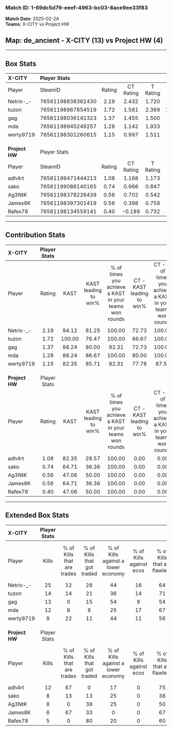 ### Match ID: 1-69dc5d79-eeef-4963-bc03-8ace9ee33f83  
**Match Date**: 2025-02-24  
**Teams**: X-CITY vs Project HW  

## **Map**: de_ancient - X-CITY (13) vs Project HW (4)  
---  

## Box Stats  

| **X-CITY**     | Player Stats      |        |           |          |        |       |       |         |        |      |     |
| :- | :- | :-: | :-: | :-: | :-: | :-: | :-: | :-: | :-: | :-: | :-: |
| Player         | SteamID           | Rating | CT Rating | T Rating |  KAST  |  ADR  | Kills | Assists | Deaths | K/D  | HS% |
| Netrix-_-      | 76561198838362430 |  2.19  |   2.432   |  1.720   | 94.12  | 128.1 |  25   |    2    |   8    | 3.13 | 72  |
| tuzon          | 76561198967854519 |  1.72  |   1.581   |  2.389   | 100.00 | 121.3 |  14   |   14    |   8    | 1.75 | 50  |
| gag            | 76561198036141323 |  1.37  |   1.455   |  1.500   | 88.24  | 77.3  |  13   |    7    |   9    | 1.44 | 76  |
| mda            | 76561198945249257 |  1.28  |   1.142   |  1.933   | 88.24  | 58.0  |  12   |    5    |   8    | 1.50 | 58  |
| werty9719      | 76561198301260615 |  1.15  |   0.997   |  1.511   | 82.35  | 56.6  |   9   |    6    |   6    | 1.50 | 22  |
|                |                   |        |           |          |        |       |       |         |        |      |     |
|                |                   |        |           |          |        |       |       |         |        |      |     |
|                |                   |        |           |          |        |       |       |         |        |      |     |
| **Project HW** | Player Stats      |        |           |          |        |       |       |         |        |      |     |
| Player         | SteamID           | Rating | CT Rating | T Rating |  KAST  |  ADR  | Kills | Assists | Deaths | K/D  | HS% |
| adh4rt         | 76561199471444213 |  1.08  |   1.168   |  1.173   | 82.35  | 80.5  |  12   |    3    |   15   | 0.80 | 58  |
| sako           | 76561199086140165 |  0.74  |   0.966   |  0.847   | 64.71  | 64.1  |   8   |    5    |   14   | 0.57 | 50  |
| Ag3NtK         | 76561198378226439 |  0.56  |   0.702   |  0.542   | 47.06  | 64.0  |   8   |    2    |   15   | 0.53 | 50  |
| James8K        | 76561198397301419 |  0.56  |   0.398   |  0.758   | 64.71  | 43.4  |   6   |    3    |   14   | 0.43 | 50  |
| Rafex78        | 76561198134559141 |  0.40  |  -0.189   |  0.732   | 47.06  | 55.9  |   5   |    5    |   15   | 0.33 | 40  |
---  

## Contribution Stats  

| **X-CITY**     | Player Stats |        |                      |                                                        |                           |                                                             |                          |                                                            |
| :- | :-: | :-: | :-: | :-: | :-: | :-: | :-: | :-: |
| Player         |    Rating    |  KAST  | KAST leading to win% | % of times you achieve a KAST in your teams won rounds | CT - KAST leading to win% | CT - % of times you achieve a KAST in your teams won rounds | T - KAST leading to win% | T - % of times you achieve a KAST in your teams won rounds |
| Netrix-_-      |     2.19     | 94.12  |        81.25         |                         100.00                         |           72.73           |                           100.00                            |          100.00          |                           100.00                           |
| tuzon          |     1.72     | 100.00 |        76.47         |                         100.00                         |           66.67           |                           100.00                            |          100.00          |                           100.00                           |
| gag            |     1.37     | 88.24  |        80.00         |                         92.31                          |           72.73           |                           100.00                            |          100.00          |                           80.00                            |
| mda            |     1.28     | 88.24  |        86.67         |                         100.00                         |           80.00           |                           100.00                            |          100.00          |                           100.00                           |
| werty9719      |     1.15     | 82.35  |        85.71         |                         92.31                          |           77.78           |                            87.50                            |          100.00          |                           100.00                           |
|                |              |        |                      |                                                        |                           |                                                             |                          |                                                            |
|                |              |        |                      |                                                        |                           |                                                             |                          |                                                            |
|                |              |        |                      |                                                        |                           |                                                             |                          |                                                            |
| **Project HW** | Player Stats |        |                      |                                                        |                           |                                                             |                          |                                                            |
| Player         |    Rating    |  KAST  | KAST leading to win% | % of times you achieve a KAST in your teams won rounds | CT - KAST leading to win% | CT - % of times you achieve a KAST in your teams won rounds | T - KAST leading to win% | T - % of times you achieve a KAST in your teams won rounds |
| adh4rt         |     1.08     | 82.35  |        28.57         |                         100.00                         |           0.00            |                            0.00                             |          40.00           |                           100.00                           |
| sako           |     0.74     | 64.71  |        36.36         |                         100.00                         |           0.00            |                            0.00                             |          57.14           |                           100.00                           |
| Ag3NtK         |     0.56     | 47.06  |        50.00         |                         100.00                         |           0.00            |                            0.00                             |          80.00           |                           100.00                           |
| James8K        |     0.56     | 64.71  |        36.36         |                         100.00                         |           0.00            |                            0.00                             |          44.44           |                           100.00                           |
| Rafex78        |     0.40     | 47.06  |        50.00         |                         100.00                         |           0.00            |                            0.00                             |          57.14           |                           100.00                           |
---  

## Extended Box Stats  

| **X-CITY**     | Player Stats |                            |                            |                                    |                         |                              |                                 |        |                             |                                     |                          |                               |                            |
| :- | :-: | :-: | :-: | :-: | :-: | :-: | :-: | :-: | :-: | :-: | :-: | :-: | :-: |
| Player         |    Kills     | % of Kills that are trades | % of Kills that got traded | % of Kills against a lower economy | % of Kills against ecos | % of Kills that are flawless | % of Kills that are close duels | Deaths | % of Deaths that get traded | % of Deaths against a lower economy | % of Deaths against ecos | % of Deaths that are flawless | % of Deaths that are close |
| Netrix-_-      |      25      |             12             |             28             |                 44                 |           16            |              64              |                4                |   8    |             13              |                 13                  |            13            |              75               |             0              |
| tuzon          |      14      |             14             |             21             |                 36                 |           14            |              71              |               21                |   8    |             38              |                 25                  |            13            |              50               |             13             |
| gag            |      13      |             0              |             15             |                 54                 |            8            |              54              |                0                |   9    |             33              |                 44                  |            11            |              56               |             0              |
| mda            |      12      |             8              |             8              |                 25                 |           17            |              67              |                0                |   8    |             38              |                 25                  |            0             |              63               |             25             |
| werty9719      |      9       |             22             |             11             |                 44                 |           11            |              56              |               11                |   6    |              0              |                 17                  |            0             |              50               |             17             |
|                |              |                            |                            |                                    |                         |                              |                                 |        |                             |                                     |                          |                               |                            |
|                |              |                            |                            |                                    |                         |                              |                                 |        |                             |                                     |                          |                               |                            |
|                |              |                            |                            |                                    |                         |                              |                                 |        |                             |                                     |                          |                               |                            |
| **Project HW** | Player Stats |                            |                            |                                    |                         |                              |                                 |        |                             |                                     |                          |                               |                            |
| Player         |    Kills     | % of Kills that are trades | % of Kills that got traded | % of Kills against a lower economy | % of Kills against ecos | % of Kills that are flawless | % of Kills that are close duels | Deaths | % of Deaths that get traded | % of Deaths against a lower economy | % of Deaths against ecos | % of Deaths that are flawless | % of Deaths that are close |
| adh4rt         |      12      |             67             |             0              |                 17                 |            0            |              75              |                0                |   15   |             20              |                  7                  |            0             |              53               |             13             |
| sako           |      8       |             13             |             13             |                 25                 |            0            |              38              |               13                |   14   |             29              |                  0                  |            0             |              50               |             7              |
| Ag3NtK         |      8       |             0              |             38             |                 25                 |            0            |              50              |               13                |   15   |             13              |                  7                  |            0             |              60               |             0              |
| James8K        |      6       |             67             |             33             |                 0                  |            0            |              67              |               17                |   14   |             21              |                  7                  |            0             |              71               |             0              |
| Rafex78        |      5       |             0              |             80             |                 20                 |            0            |              60              |               20                |   15   |             13              |                  7                  |            0             |              87               |             13             |
